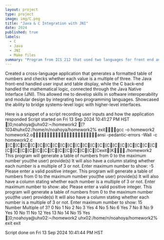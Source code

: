 ```yaml
---
layout: project
type: project
image: img/C.png
title: "Java & C Integration with JNI"
date: 2024
published: true
labels:
  - C
  - Java
  - JNI
  - Make files
summary: "Program from ICS 212 that used two languages for front end and back end"
---
```


Created a cross-language application that generates a formatted table of numbers and checks whether each value is a multiple of three. The Java front-end handled user input and table display, while the C back-end handled the mathematical logic, connected through the Java Native Interface (JNI). This allowed me to develop skills in software interoperability and modular design by integrating two programming languages. Showcased the ability to bridge systems-level logic with higher-level interfaces.

Here is a snippet of a script recording user inputs and how the application responded
Script started on Fri 13 Sep 2024 10:41:27 PM HST
]0;noahoya@uhx02:~/homework2 [?1034huhx02:/home/n/noahoya/homework2% exitgcc -o homework2 homework2.oansi -pedantic-errors -Wall -c homework2.c
[C[C[C[C[C[C[C[C[C[C[C[C[C[C[C[C[C[C[C[C[C[C[C[C[C[C[C[C[C[C[C[C[Cexit[K./homework2
This program will generate a table of numbers from
0 to the maximum number you(the user) provide(s)
It will also have a column stating whether each
number is a multiple of 3 or not.
Enter maximum number to show: -5
Please enter a valid positive integer.
This program will generate a table of numbers from
0 to the maximum number you(the user) provide(s)
It will also have a column stating whether each
number is a multiple of 3 or not.
Enter maximum number to show: abc
Please enter a valid positive integer.
This program will generate a table of numbers from
0 to the maximum number you(the user) provide(s)
It will also have a column stating whether each
number is a multiple of 3 or not.
Enter maximum number to show: 15
  Number  Multiple of 3?
       0  No
       1  No
       2  No
       3  Yes
       4  No
       5  No
       6  Yes
       7  No
       8  No
       9  Yes
      10  No
      11  No
      12  Yes
      13  No
      14  No
      15  Yes
]0;noahoya@uhx02:~/homework2 uhx02:/home/n/noahoya/homework2% exit
exit

Script done on Fri 13 Sep 2024 10:41:44 PM HST
